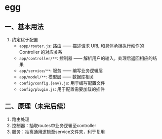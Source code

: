 # egg
## 一、基本用法
1. 约定优于配置
    - `aopp/router.js`: 路由 —— 描述请求 URL 和具体承担执行动作的 Controller 的对应关系
    - `app/controller/**`: 控制器 —— 解析用户的输入，处理后返回相应的结果
    - `app/service/**`: 服务 —— 编写业务逻辑层
    - `app/model/**`: 模型层 —— 数据库相关
    - `config/config.{env}.js`: 用于编写配置文件
    - `config/plugin.js`: 用于配置需要加载的插件
## 二、原理（未完后续）
1. 路由处理
2. 控制器：抽取routes中业务逻辑至controller
3. 服务：抽离通用逻辑至service文件夹，利于复用

